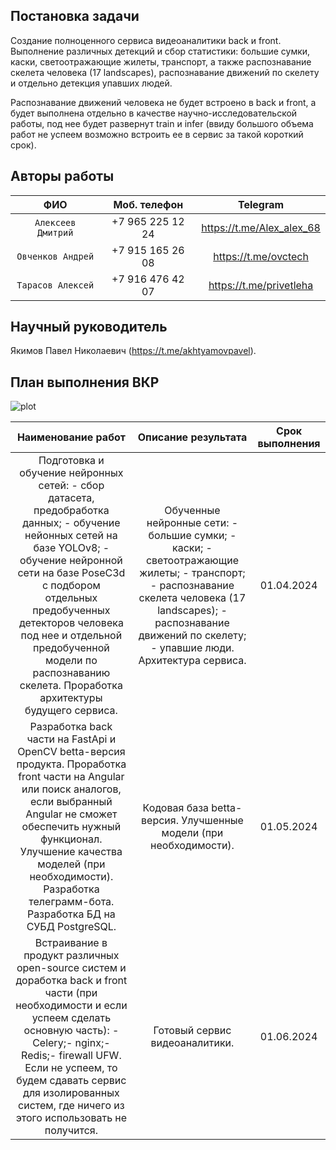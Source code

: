 ## Постановка задачи

Создание полноценного сервиса видеоаналитики back и front. Выполнение различных детекций и сбор статистики: большие сумки, каски, светоотражающие жилеты, транспорт, а также распознавание скелета человека (17 landscapes), распознавание движений по скелету и отдельно детекция упавших людей.

Распознавание движений человека не будет встроено в back и front, а будет выполнена отдельно в качестве научно-исследовательской работы, под нее будет развернут train и infer (ввиду большого объема работ не успеем возможно встроить ее в сервис за такой короткий срок).

## Авторы работы

|       **ФИО**      	| **Моб. телефон** 	|        **Telegram**       	|
|:------------------:	|:----------------:	|:-------------------------:	|
| `Алексеев Дмитрий` 	| +7 965 225 12 24 	| https://t.me/Alex_alex_68 	|
| `Овченков Андрей`  	| +7 915 165 26 08 	| https://t.me/ovctech      	|
| `Тарасов Алексей`  	| +7 916 476 42 07 	| https://t.me/privetleha   	|

## Научный руководитель

Якимов Павел Николаевич (https://t.me/akhtyamovpavel).

## План выполнения ВКР 

![plot](subTitle.svg)

|                                                                                                                                                          Наименование работ                                                                                                                                                          	|                                                                                                   Описание результата                                                                                                  	| Срок выполнения 	|
|:------------------------------------------------------------------------------------------------------------------------------------------------------------------------------------------------------------------------------------------------------------------------------------------------------------------------------------:	|:----------------------------------------------------------------------------------------------------------------------------------------------------------------------------------------------------------------------:	|:---------------:	|
| Подготовка и обучение нейронных сетей: - сбор датасета, предобработка данных; - обучение нейонных сетей на базе YOLOv8; - обучение нейронной сети на базе PoseC3d с подбором отдельных предобученных детекторов человека под нее и отдельной предобученной модели по распознаванию скелета. Проработка архитектуры будущего сервиса. 	| Обученные нейронные сети: - большие сумки; - каски; - светоотражающие жилеты; - транспорт; - распознавание скелета человека (17 landscapes); - распознавание движений по скелету; - упавшие люди. Архитектура сервиса. 	|    01.04.2024   	|
| Разработка back части на FastApi и OpenCV betta-версия продукта. Проработка front части на Angular или поиск аналогов, если выбранный Angular не сможет обеспечить нужный функционал. Улучшение качества моделей (при необходимости). Разработка телеграмм-бота. Разработка БД на СУБД PostgreSQL.                                   	| Кодовая база betta-версия. Улучшенные модели (при необходимости).                                                                                                                                                      	|    01.05.2024   	|
| Встраивание в продукт различных open-source систем и доработка back и front части (при необходимости и если успеем сделать основную часть): - Celery;- nginx;- Redis;- firewall UFW.  Если не успеем, то будем сдавать сервис для изолированных систем, где  ничего из этого использовать не получится.                              	| Готовый сервис видеоаналитики.                                                                                                                                                                                         	|    01.06.2024   	|
